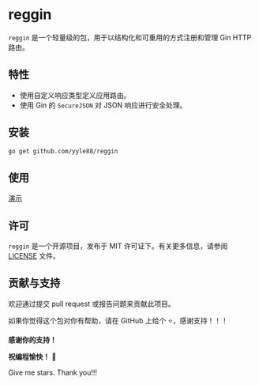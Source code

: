 # reggin

`reggin` 是一个轻量级的包，用于以结构化和可重用的方式注册和管理 Gin HTTP 路由。

## 特性
- 使用自定义响应类型定义应用路由。
- 使用 Gin 的 `SecureJSON` 对 JSON 响应进行安全处理。

## 安装

```bash
go get github.com/yyle88/reggin
```

## 使用

[演示](internal/demos/demo1x/routers1x/routers.go)

## 许可

`reggin` 是一个开源项目，发布于 MIT 许可证下。有关更多信息，请参阅 [LICENSE](LICENSE) 文件。

## 贡献与支持

欢迎通过提交 pull request 或报告问题来贡献此项目。

如果你觉得这个包对你有帮助，请在 GitHub 上给个 ⭐，感谢支持！！！

**感谢你的支持！**

**祝编程愉快！** 🎉

Give me stars. Thank you!!!
